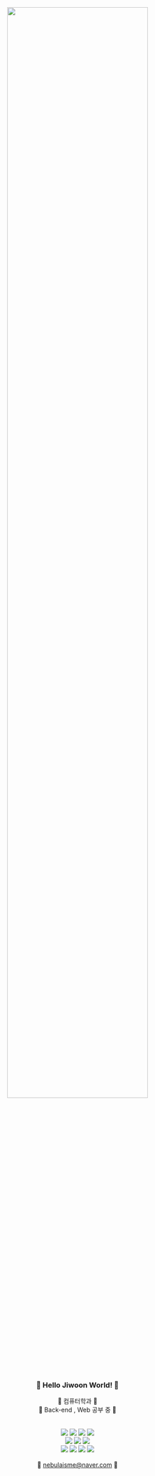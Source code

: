 <div align="center">
<img width="80%" src="https://user-images.githubusercontent.com/59862752/215268566-93f30660-2318-4617-9963-80e3faecd057.PNG">

### 👋 Hello Jiwoon World! 👋  
  
<!--
**sungjiwoon/sungjiwoon** is a ✨ _special_ ✨ repository because its `README.md` (this file) appears on your GitHub profile.

Here are some ideas to get you started: -->

👯 컴퓨터학과 👯<br>
🌱 Back-end , Web 공부 중 🌱<br>
<br>   
<img src="https://img.shields.io/badge/java-f28aa8?style=for-the-badge&logo=java&logoColor=white"> 
<img src="https://img.shields.io/badge/python-f25c87?style=for-the-badge&logo=python&logoColor=white">
<img src="https://img.shields.io/badge/c-f54275?style=for-the-badge&logo=c&logoColor=white">
<img src="https://img.shields.io/badge/mysql-f26f7f?style=for-the-badge&logo=mysql&logoColor=white">
<br>
<img src="https://img.shields.io/badge/html5-E34F26?style=for-the-badge&logo=html5&logoColor=white"> 
<img src="https://img.shields.io/badge/css-fc885d?style=for-the-badge&logo=css3&logoColor=white"> 
<img src="https://img.shields.io/badge/javascript-f08a71?style=for-the-badge&logo=javascript&logoColor=white">
<br>
<img src="https://img.shields.io/badge/spring-88d918?style=for-the-badge&logo=spring&logoColor=white">
<img src="https://img.shields.io/badge/springboot-30b35c?style=for-the-badge&logo=springboot&logoColor=white">
<img src="https://img.shields.io/badge/express-68cae8?style=for-the-badge&logo=express&logoColor=white">
<img src="https://img.shields.io/badge/django-49cdf5?style=for-the-badge&logo=django&logoColor=white">
<br><br>
💬 nebulaisme@naver.com 💬 <br>
  
<!--
😄 Pronouns: ...
⚡ Fun fact: ... -->


</div>
